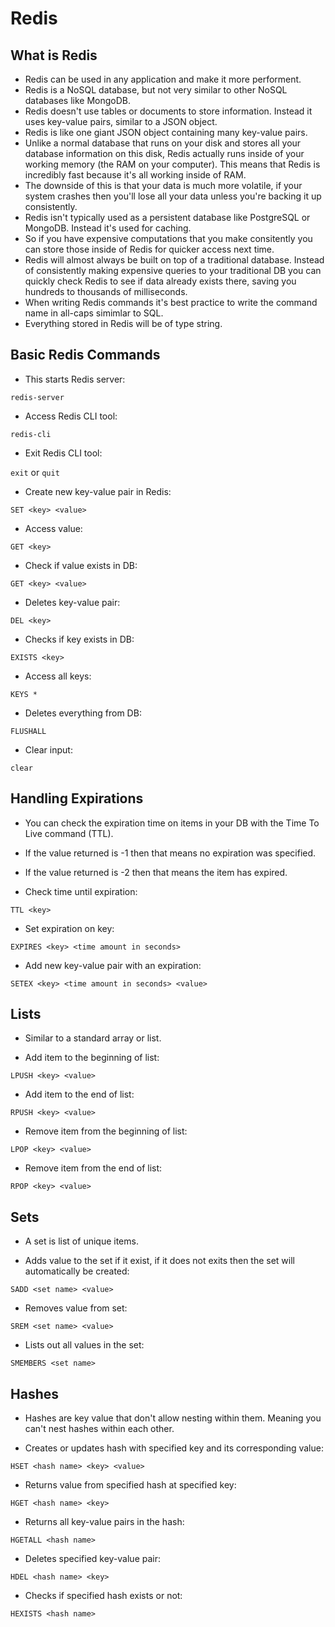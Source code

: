 # Redis

## What is Redis

- Redis can be used in any application and make it more performent.
- Redis is a NoSQL database, but not very similar to other NoSQL databases like MongoDB.
- Redis doesn't use tables or documents to store information. Instead it uses key-value pairs, similar to a JSON object.
- Redis is like one giant JSON object containing many key-value pairs.
- Unlike a normal database that runs on your disk and stores all your database information on this disk, Redis actually runs inside of your working memory (the RAM on your computer). This means that Redis is incredibly fast because it's all working inside of RAM.
- The downside of this is that your data is much more volatile, if your system crashes then you'll lose all your data unless you're backing it up consistently.
- Redis isn't typically used as a persistent database like PostgreSQL or MongoDB. Instead it's used for caching.
- So if you have expensive computations that you make consitently you can store those inside of Redis for quicker access next time.
- Redis will almost always be built on top of a traditional database. Instead of consistently making expensive queries to your traditional DB you can quickly check Redis to see if data already exists there, saving you hundreds to thousands of milliseconds.
- When writing Redis commands it's best practice to write the command name in all-caps simimlar to SQL.
- Everything stored in Redis will be of type string.

## Basic Redis Commands

- This starts Redis server:

`redis-server`

- Access Redis CLI tool:

`redis-cli`

- Exit Redis CLI tool:

`exit` or `quit`

- Create new key-value pair in Redis:

`SET <key> <value>`

- Access value:

`GET <key>`

- Check if value exists in DB:

`GET <key> <value>`

- Deletes key-value pair:

`DEL <key>`

- Checks if key exists in DB:

`EXISTS <key>`

- Access all keys:

`KEYS *`

- Deletes everything from DB:

`FLUSHALL`

- Clear input:

`clear`

## Handling Expirations

- You can check the expiration time on items in your DB with the Time To Live command (TTL).
- If the value returned is -1 then that means no expiration was specified.
- If the value returned is -2 then that means the item has expired.

- Check time until expiration:

`TTL <key>`

- Set expiration on key:

`EXPIRES <key> <time amount in seconds>`

- Add new key-value pair with an expiration:

`SETEX <key> <time amount in seconds> <value>`

## Lists

- Similar to a standard array or list.

- Add item to the beginning of list:

`LPUSH <key> <value>`

- Add item to the end of list:

`RPUSH <key> <value>`

- Remove item from the beginning of list:

`LPOP <key> <value>`

- Remove item from the end of list:

`RPOP <key> <value>`

## Sets

- A set is list of unique items.

- Adds value to the set if it exist, if it does not exits then the set will automatically be created:

`SADD <set name> <value>`

- Removes value from set:

`SREM <set name> <value>`

- Lists out all values in the set:

`SMEMBERS <set name>`

## Hashes

- Hashes are key value that don't allow nesting within them. Meaning you can't nest hashes within each other.

- Creates or updates hash with specified key and its corresponding value:

`HSET <hash name> <key> <value>`

- Returns value from specified hash at specified key:

`HGET <hash name> <key>`

- Returns all key-value pairs in the hash:

`HGETALL <hash name>`

- Deletes specified key-value pair:

`HDEL <hash name> <key>`

- Checks if specified hash exists or not:

`HEXISTS <hash name>`

